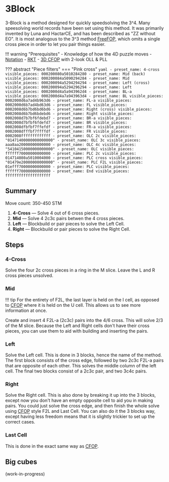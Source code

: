 # 3Block

3-Block is a method designed for quickly speedsolving the 3^4. Many speesolving world records have been set using this method. It was primarily invented by Luna and HactarCE, and has been described as "ZZ without EO". It is most analogous to the 3^3 method [FreeFOP], which omits a single cross piece in order to let you pair things easier.

!!! warning "Prerequisites"
    - Knowledge of how the 4D puzzle moves
    - [Notation](../notation.md)
    - [RKT](rkt.md)
    - [3D CFOP](https://jperm.net/3x3/cfop) with 2-look OLL & PLL

[FreeFOP]: https://www.speedsolving.com/wiki/index.php/FreeFOP

??? abstract "Piece filters"
    === "Pink cross"
        ```yaml
        - preset_name: 4-cross
          visible_pieces: 000200080a5010284280
        - preset_name: Mid (back)
          visible_pieces: 000200084a5090294284
        - preset_name: Mid
          visible_pieces: 000200094a5294294294
        - preset_name: Left (cross)
          visible_pieces: 000200094a5294296294
        - preset_name: Left
          visible_pieces: 0002000d4a5a943962d4
        - preset_name: BL-a
          visible_pieces: 0002000d4a7a943963d4
        - preset_name: BL
          visible_pieces: 0002000d6a7ad4b963d6
        - preset_name: FL-a
          visible_pieces: 0002000d6b7ad4bd63d6
        - preset_name: FL
          visible_pieces: 0002008d6b7bd6bd6bd6
        - preset_name: Right (cross)
          visible_pieces: 0002008d6b7bd6bdebd6
        - preset_name: Right
          visible_pieces: 0002008d7b7bf6fdebd7
        - preset_name: BR-a
          visible_pieces: 0002008d7bfbf6fdefd7
        - preset_name: BR
          visible_pieces: 0002008dfbfbf7ffefdf
        - preset_name: FR-a
          visible_pieces: 0002008dfffbf7ffffdf
        - preset_name: FR
          visible_pieces: 0002008fffffffffffff
        - preset_name: OLC 2c
          visible_pieces: "01471400000000000000"
        - preset_name: OLC 3c
          visible_pieces: aaa8aa20000000000000
        - preset_name: OLC 4c
          visible_pieces: "54104150000000000000"
        - preset_name: OLC
          visible_pieces: ffffff70000000000000
        - preset_name: PLC 2c
          visible_pieces: 014714080a5010004000
        - preset_name: PLC cross
          visible_pieces: "01479e20000000000000"
        - preset_name: PLC F2L
          visible_pieces: 01efff70000000000000
        - preset_name: PLC
          visible_pieces: ffffff70000000000000
        - preset_name: End
          visible_pieces: ffffffffffffffffffff
        ```

## Summary

Move count: 350-450 STM

1. **4-Cross** — Solve 4 out of 6 cross pieces.
2. **Mid** — Solve 4 2c3c pairs betwen the 4 cross pieces.
3. **Left** — Blockbuild or pair pieces to solve the Left Cell.
4. **Right** — Blockbuild or pair pieces to solve the Right Cell.

## Steps

### 4-Cross

Solve the four 2c cross pieces in a ring in the M slice. Leave the L and R cross pieces unsolved.

### Mid

!!! tip
    For the entirety of F2L, the last layer is held on the I cell, as opposed to [CFOP](cfop.md) where it is held on the U cell. This allows us to see more information at once.

Create and insert 4 F2L-a (2c3c) pairs into the 4/6 cross. This will solve 2/3 of the M slice. Because the Left and Right cells don't have their cross pieces, you can use them to aid with building and inserting the pairs.

### Left

Solve the Left cell. This is done in 3 blocks, hence the name of the method. The first block consists of the cross edge, followed by two 2c3c F2L-a pairs that are opposite of each other. This solves the middle column of the left cell. The final two blocks consist of a 2c3c pair, and two 3c4c pairs.

### Right

Solve the Right cell. This is also done by breaking it up into the 3 blocks, except now you don't have an empty opposite cell to aid you in making pairs. You could just solve the cross edge, and then finish the whole solve using [CFOP](cfop.md) style F2L and Last Cell. You can also do it the 3 blocks way, except having less freedom means that it is slightly trickier to set up the correct cases.

### Last Cell

This is done in the exact same way as [CFOP](cfop.md#olc).

## Big cubes

(work-in-progress)
